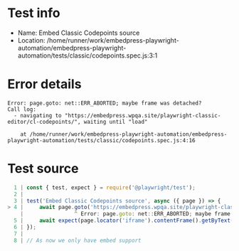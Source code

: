 # Test info

- Name: Embed Classic Codepoints source
- Location: /home/runner/work/embedpress-playwright-automation/embedpress-playwright-automation/tests/classic/codepoints.spec.js:3:1

# Error details

```
Error: page.goto: net::ERR_ABORTED; maybe frame was detached?
Call log:
  - navigating to "https://embedpress.wpqa.site/playwright-classic-editor/cl-codepoints/", waiting until "load"

    at /home/runner/work/embedpress-playwright-automation/embedpress-playwright-automation/tests/classic/codepoints.spec.js:4:16
```

# Test source

```ts
  1 | const { test, expect } = require('@playwright/test');
  2 |
  3 | test('Embed Classic Codepoints source', async ({ page }) => {
> 4 |     await page.goto('https://embedpress.wpqa.site/playwright-classic-editor/cl-codepoints/');
    |                ^ Error: page.goto: net::ERR_ABORTED; maybe frame was detached?
  5 |     await expect(page.locator('iframe').contentFrame().getByText('Start of Heading *')).toBeVisible();
  6 | });
  7 |
  8 | // As now we only have embed support 
```